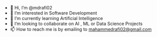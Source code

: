 - 👋 Hi, I’m @mdrafi02
- 👀 I’m interested in Software Development 
- 🌱 I’m currently learning Artificial Intelligence 
- 💞️ I’m looking to collaborate on AI , ML or Data Science Projects
- 📫 How to reach me is by emailing to mahammedrafi02@gmail.com

<!---
mdrafi02/mdrafi02 is a ✨ special ✨ repository because its `README.md` (this file) appears on your GitHub profile.
You can click the Preview link to take a look at your changes.
--->
